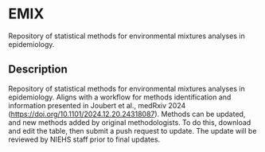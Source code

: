 # EMIX
Repository of statistical methods for environmental mixtures analyses in epidemiology.

## Description

Repository of statistical methods for environmental mixtures analyses in epidemiology. Aligns with a workflow for methods identification and information presented in Joubert et al., medRxiv 2024 (https://doi.org/10.1101/2024.12.20.24318087). Methods can be updated, and new methods added by original methodologists. To do this, download and edit the table, then submit a push request to update. The update will be reviewed by NIEHS staff prior to final updates.

